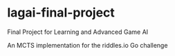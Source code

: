 # lagai-final-project
Final Project for Learning and Advanced Game AI

An MCTS implementation for the riddles.io Go challenge
